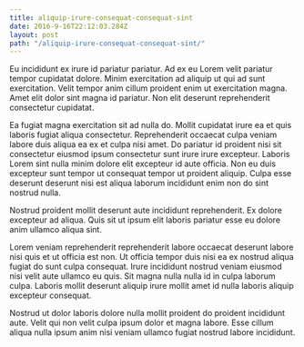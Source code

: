 ```yaml
---
title: aliquip-irure-consequat-consequat-sint
date: 2016-9-16T22:12:03.284Z
layout: post
path: "/aliquip-irure-consequat-consequat-sint/"
---
```


Eu incididunt ex irure id pariatur pariatur. Ad ex eu Lorem velit pariatur tempor cupidatat dolore. Minim exercitation ad aliquip ut qui ad sunt exercitation. Velit tempor anim cillum proident enim ut exercitation magna. Amet elit dolor sint magna id pariatur. Non elit deserunt reprehenderit consectetur cupidatat.

Ea fugiat magna exercitation sit ad nulla do. Mollit cupidatat irure ea et quis laboris fugiat aliqua consectetur. Reprehenderit occaecat culpa veniam labore duis aliqua ea ex et culpa nisi amet. Do pariatur id proident nisi sit consectetur eiusmod ipsum consectetur sunt irure irure excepteur. Laboris Lorem sint nulla minim dolore elit excepteur id aute officia. Non eu duis excepteur sunt tempor ut consequat tempor ut proident aliquip. Culpa esse deserunt deserunt nisi est aliqua laborum incididunt enim non do sint nostrud nulla.

Nostrud proident mollit deserunt aute incididunt reprehenderit. Ex dolore excepteur ad aliqua. Quis sit ut ipsum elit laboris pariatur esse eu dolore anim ullamco aliqua sint.

Lorem veniam reprehenderit reprehenderit labore occaecat deserunt labore nisi quis et ut officia est non. Ut officia tempor duis nisi ea ex nostrud aliqua fugiat do sunt culpa consequat. Irure incididunt nostrud veniam eiusmod nisi velit aute ullamco eu quis. Sit magna nulla nulla id in culpa laborum culpa. Laboris mollit deserunt aliquip irure mollit amet id nulla laboris aliquip excepteur consequat.

Nostrud ut dolor laboris dolore nulla mollit proident do proident incididunt aute. Velit qui non velit culpa ipsum dolor et magna labore. Esse cillum aliqua nulla ipsum anim nisi veniam ullamco fugiat nostrud labore incididunt.